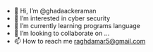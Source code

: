 - 👋 Hi, I’m @ghadaackeraman
- 👀 I’m interested in cyber security 
- 🌱 I’m currently learning programs language 
- 💞️ I’m looking to collaborate on ...
- 📫 How to reach me raghdamar5@gmail.com 

<!---
ghadaackeraman/ghadaackeraman is a ✨ special ✨ repository because its `README.md` (this file) appears on your GitHub profile.
You can click the Preview link to take a look at your changes.
--->
